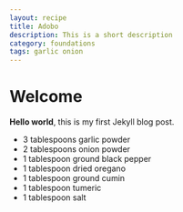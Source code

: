 ```yaml
---
layout: recipe
title: Adobo
description: This is a short description
category: foundations
tags: garlic onion
---
```


# Welcome

**Hello world**, this is my first Jekyll blog post.

- 3 tablespoons garlic powder
- 2 tablespoons onion powder
- 1 tablespoon ground black pepper
- 1 tablespoon dried oregano
- 1 tablespoon ground cumin
- 1 tablespoon tumeric
- 1 tablespoon salt